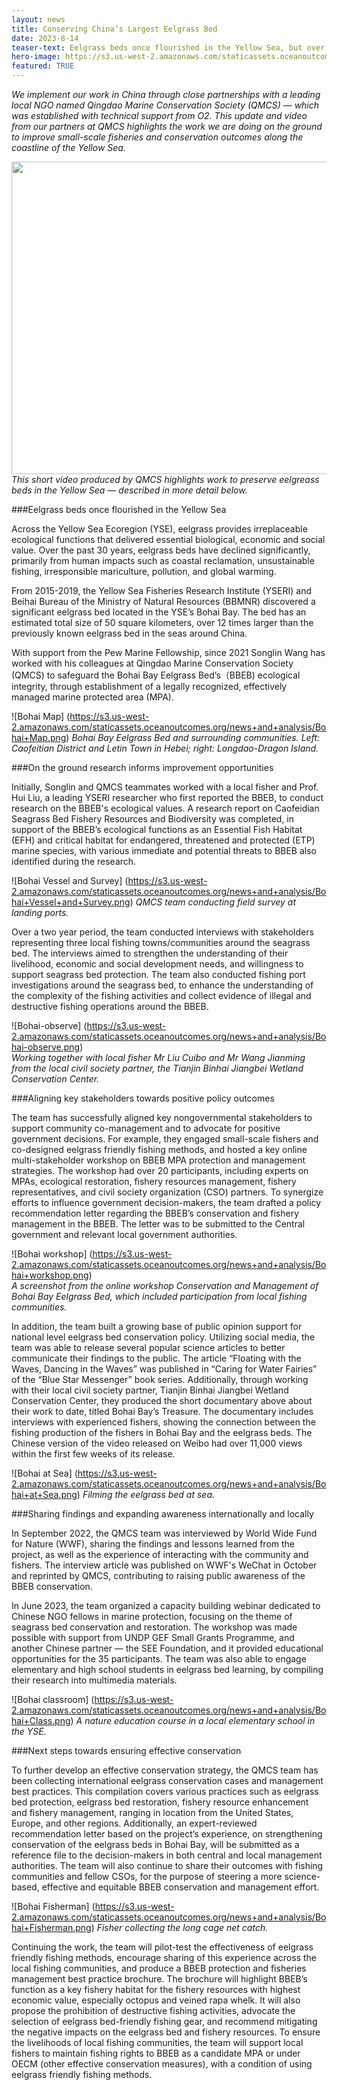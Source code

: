 ```yaml
---
layout: news
title: Conserving China’s Largest Eelgrass Bed
date: 2023-8-14
teaser-text: Eelgrass beds once flourished in the Yellow Sea, but over the past 30 years, eelgrass beds have declined significantly. We are working with our partners Qingdao Marine Conservation Society in China to reverse this decline.
hero-image: https://s3.us-west-2.amazonaws.com/staticassets.oceanoutcomes.org/news+and+analysis/Bohai+Painting.jpeg
featured: TRUE
---
```

*We implement our work in China through close partnerships with a leading local NGO named Qingdao Marine Conservation Society (QMCS) — which was established with technical support from O2. This update and video from our partners at QMCS highlights the work we are doing on the ground to improve small-scale fisheries and conservation outcomes along the coastline of the Yellow Sea.*

<a href="https://s3.us-west-2.amazonaws.com/staticassets.oceanoutcomes.org/news+and+analysis/Eelgrass+bed+UPDATED.mp4" target="_blank"><img src="https://s3.us-west-2.amazonaws.com/staticassets.oceanoutcomes.org/news+and+analysis/eelgrass-video-thumbnail.png" width="900" height="500" border="0" /></a>  
*This short video produced by QMCS highlights work to preserve eelgreass beds in the Yellow Sea — described in more detail below.*

###Eelgrass beds once flourished in the Yellow Sea 

Across the Yellow Sea Ecoregion (YSE), eelgrass provides irreplaceable ecological functions that delivered essential biological, economic and social value. Over the past 30 years, eelgrass beds have declined significantly, primarily from human impacts such as coastal reclamation, unsustainable fishing, irresponsible mariculture, pollution, and global warming. 

From 2015-2019, the Yellow Sea Fisheries Research Institute (YSERI) and Beihai Bureau of the Ministry of Natural Resources (BBMNR) discovered a significant eelgrass bed located in the YSE’s Bohai Bay. The bed has an estimated total size of 50 square kilometers, over 12 times larger than the previously known eelgrass bed in the seas around China. 

With support from the Pew Marine Fellowship, since 2021 Songlin Wang has worked with his colleagues at Qingdao Marine Conservation Society (QMCS) to safeguard the Bohai Bay Eelgrass Bed’s（BBEB) ecological integrity, through establishment of a legally recognized, effectively managed marine protected area (MPA). 

![Bohai Map] (https://s3.us-west-2.amazonaws.com/staticassets.oceanoutcomes.org/news+and+analysis/Bohai+Map.png)
*Bohai Bay Eelgrass Bed and surrounding communities. Left: Caofeitian District and Letin Town in Hebei; right: Longdao-Dragon Island.*

###On the ground research informs improvement opportunities

Initially, Songlin and QMCS teammates worked with a local fisher and Prof. Hui Liu, a leading YSERI researcher who first reported the BBEB, to conduct research on the BBEB's ecological values. A research report on Caofeidian Seagrass Bed Fishery Resources and Biodiversity was completed, in support of the BBEB’s ecological functions as an Essential Fish Habitat (EFH) and critical habitat for endangered, threatened and protected (ETP) marine species, with various immediate and potential threats to BBEB also identified during the research. 

![Bohai Vessel and Survey] (https://s3.us-west-2.amazonaws.com/staticassets.oceanoutcomes.org/news+and+analysis/Bohai+Vessel+and+Survey.png)
*QMCS team conducting field survey at landing ports.* 
  
Over a two year period, the team conducted interviews with stakeholders representing three local fishing towns/communities around the seagrass bed. The interviews aimed to strengthen the understanding of their livelihood, economic and social development needs, and willingness to support seagrass bed protection. The team also conducted fishing port investigations around the seagrass bed, to enhance the understanding of the complexity of the fishing activities and collect evidence of illegal and destructive fishing operations around the BBEB. 

![Bohai-observe] (https://s3.us-west-2.amazonaws.com/staticassets.oceanoutcomes.org/news+and+analysis/Bohai-observe.png)   
*Working together with local fisher Mr Liu Cuibo and Mr Wang Jianming from the local civil society partner, the Tianjin Binhai Jiangbei Wetland Conservation Center.* 

###Aligning key stakeholders towards positive policy outcomes

The team has successfully aligned key nongovernmental stakeholders to support community co-management and to advocate for positive government decisions. For example, they engaged small-scale fishers and co-designed eelgrass friendly fishing methods, and hosted a key online multi-stakeholder workshop on BBEB MPA protection and management strategies. The workshop had over 20 participants, including experts on MPAs, ecological restoration, fishery resources management, fishery representatives, and civil society organization (CSO) partners. To synergize efforts to influence government decision-makers, the team drafted a policy recommendation letter regarding the BBEB’s conservation and fishery management in the BBEB. The letter was to be submitted to the Central government and relevant local government authorities. 

![Bohai workshop] (https://s3.us-west-2.amazonaws.com/staticassets.oceanoutcomes.org/news+and+analysis/Bohai+workshop.png)   
*A screenshot from the online workshop Conservation and Management of Bohai Bay Eelgrass Bed, which included participation from local fishing communities.*

In addition, the team built a growing base of public opinion support for national level eelgrass bed conservation policy. Utilizing social media, the team was able to release several popular science articles to better communicate their findings to the public. The article “Floating with the Waves, Dancing in the Waves” was published in “Caring for Water Fairies” of the “Blue Star Messenger” book series. Additionally, through working with their local civil society partner, Tianjin Binhai Jiangbei Wetland Conservation Center, they produced the short documentary above about their work to date, titled Bohai Bay’s Treasure. The documentary includes interviews with experienced fishers, showing the connection between the fishing production of the fishers in Bohai Bay and the eelgrass beds. The Chinese version of the video released on Weibo had over 11,000 views within the first few weeks of its release. 

![Bohai at Sea] (https://s3.us-west-2.amazonaws.com/staticassets.oceanoutcomes.org/news+and+analysis/Bohai+at+Sea.png)
*Filming the eelgrass bed at sea.*

###Sharing findings and expanding awareness internationally and locally

In September 2022, the QMCS team was interviewed by World Wide Fund for Nature (WWF), sharing the findings and lessons learned from the project, as well as the experience of interacting with the community and fishers. The interview article was published on WWF's WeChat in October and reprinted by QMCS, contributing to raising public awareness of the BBEB conservation.

In June 2023, the team organized a capacity building webinar dedicated to Chinese NGO fellows in marine protection, focusing on the theme of seagrass bed conservation and restoration. The workshop was made possible with support from UNDP GEF Small Grants Programme, and another Chinese partner — the SEE Foundation, and it provided educational opportunities for the 35 participants. The team was also able to engage elementary and high school students in eelgrass bed learning, by compiling their research into multimedia materials. 

![Bohai classroom] (https://s3.us-west-2.amazonaws.com/staticassets.oceanoutcomes.org/news+and+analysis/Bohai+Class.png)
*A nature education course in a local elementary school in the YSE.*

###Next steps towards ensuring effective conservation

To further develop an effective conservation strategy, the QMCS team has been collecting international eelgrass conservation cases and management best practices. This compilation covers various practices such as eelgrass bed protection, eelgrass bed restoration, fishery resource enhancement and fishery management, ranging in location from  the United States, Europe, and other regions. Additionally, an expert-reviewed recommendation letter based on the project’s experience, on strengthening conservation of the eelgrass beds in Bohai Bay, will be submitted as a reference file to the decision-makers in both central and local management authorities. The team will also continue to share their outcomes with fishing communities and fellow CSOs, for the purpose of steering a more science-based, effective and equitable BBEB conservation and management effort.

![Bohai Fisherman] (https://s3.us-west-2.amazonaws.com/staticassets.oceanoutcomes.org/news+and+analysis/Bohai+Fisherman.png)
*Fisher collecting the long cage net catch.*

Continuing the work, the team will pilot-test the effectiveness of eelgrass friendly fishing methods, encourage sharing of this experience across the local fishing communities, and produce a BBEB protection and fisheries management best practice brochure. The brochure will highlight BBEB’s function as a key fishery habitat for the fishery resources with highest economic value, especially octopus and veined rapa whelk. It will also propose the prohibition of destructive fishing activities, advocate the selection of eelgrass bed-friendly fishing gear, and recommend mitigating the negative impacts on the eelgrass bed and fishery resources. To ensure the livelihoods of local fishing communities, the team will support local fishers to maintain fishing rights to BBEB as a candidate MPA or under OECM (other effective conservation measures), with a condition of using eelgrass friendly fishing methods.
